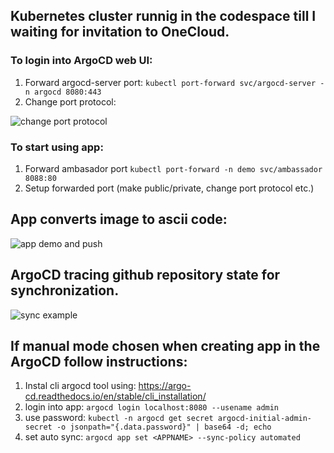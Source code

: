 ## Kubernetes cluster runnig in the codespace till I waiting for invitation to OneCloud.

### To login into ArgoCD web UI:

1. Forward argocd-server port:
```kubectl port-forward svc/argocd-server -n argocd 8080:443```
2. Change port protocol:

![change port protocol](./PORT_HTTPS.gif)

### To start using app:

1. Forward ambasador port
```kubectl port-forward -n demo svc/ambassador 8088:80```
2. Setup forwarded port (make public/private, change port protocol etc.)

## App converts image to ascii code:

![app demo and push](./app_demo_push.gif)

## ArgoCD tracing github repository state for synchronization.

![sync example](./sync_result.gif)

## If manual mode chosen when creating app in the ArgoCD follow instructions:

1. Instal cli argocd tool using: https://argo-cd.readthedocs.io/en/stable/cli_installation/
2. login into app: `argocd login localhost:8080 --usename admin`
3. use password: `kubectl -n argocd get secret argocd-initial-admin-secret -o jsonpath="{.data.password}" | base64 -d; echo`
4. set auto sync: `argocd app set <APPNAME> --sync-policy automated`